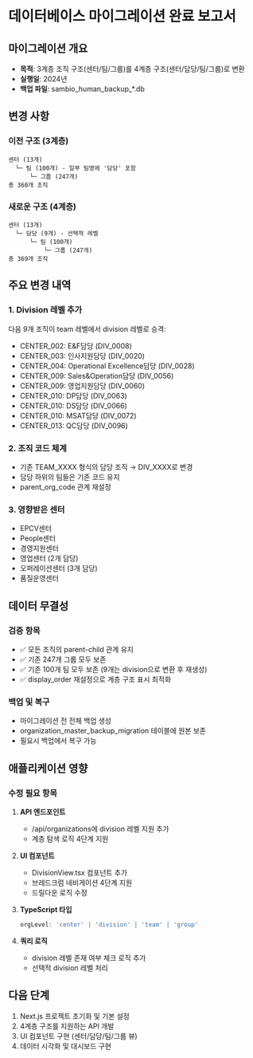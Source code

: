 # 데이터베이스 마이그레이션 완료 보고서

## 마이그레이션 개요
- **목적**: 3계층 조직 구조(센터/팀/그룹)를 4계층 구조(센터/담당/팀/그룹)로 변환
- **실행일**: 2024년
- **백업 파일**: sambio_human_backup_*.db

## 변경 사항

### 이전 구조 (3계층)
```
센터 (13개)
  └─ 팀 (100개) - 일부 팀명에 '담당' 포함
      └─ 그룹 (247개)
총 360개 조직
```

### 새로운 구조 (4계층)
```
센터 (13개)
  └─ 담당 (9개) - 선택적 레벨
      └─ 팀 (100개)
          └─ 그룹 (247개)
총 369개 조직
```

## 주요 변경 내역

### 1. Division 레벨 추가
다음 9개 조직이 team 레벨에서 division 레벨로 승격:
- CENTER_002: E&F담당 (DIV_0008)
- CENTER_003: 인사지원담당 (DIV_0020)
- CENTER_004: Operational Excellence담당 (DIV_0028)
- CENTER_009: Sales&Operation담당 (DIV_0056)
- CENTER_009: 영업지원담당 (DIV_0060)
- CENTER_010: DP담당 (DIV_0063)
- CENTER_010: DS담당 (DIV_0066)
- CENTER_010: MSAT담당 (DIV_0072)
- CENTER_013: QC담당 (DIV_0096)

### 2. 조직 코드 체계
- 기존 TEAM_XXXX 형식의 담당 조직 → DIV_XXXX로 변경
- 담당 하위의 팀들은 기존 코드 유지
- parent_org_code 관계 재설정

### 3. 영향받은 센터
- EPCV센터
- People센터
- 경영지원센터
- 영업센터 (2개 담당)
- 오퍼레이션센터 (3개 담당)
- 품질운영센터

## 데이터 무결성

### 검증 항목
- ✅ 모든 조직의 parent-child 관계 유지
- ✅ 기존 247개 그룹 모두 보존
- ✅ 기존 100개 팀 모두 보존 (9개는 division으로 변환 후 재생성)
- ✅ display_order 재설정으로 계층 구조 표시 최적화

### 백업 및 복구
- 마이그레이션 전 전체 백업 생성
- organization_master_backup_migration 테이블에 원본 보존
- 필요시 백업에서 복구 가능

## 애플리케이션 영향

### 수정 필요 항목
1. **API 엔드포인트**
   - /api/organizations에 division 레벨 지원 추가
   - 계층 탐색 로직 4단계 지원

2. **UI 컴포넌트**
   - DivisionView.tsx 컴포넌트 추가
   - 브레드크럼 네비게이션 4단계 지원
   - 드릴다운 로직 수정

3. **TypeScript 타입**
   ```typescript
   orgLevel: 'center' | 'division' | 'team' | 'group'
   ```

4. **쿼리 로직**
   - division 레벨 존재 여부 체크 로직 추가
   - 선택적 division 레벨 처리

## 다음 단계

1. Next.js 프로젝트 초기화 및 기본 설정
2. 4계층 구조를 지원하는 API 개발
3. UI 컴포넌트 구현 (센터/담당/팀/그룹 뷰)
4. 데이터 시각화 및 대시보드 구현